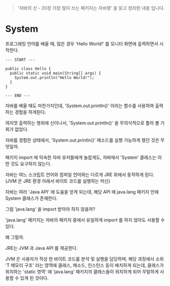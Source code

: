 > '자바의 신 - 20장 가장 많이 쓰는 패키지는 자바랭' 을 읽고 정리한 내용 입니다.

# System

프로그래밍 언어를 배울 때, 많은 경우 'Hello World!' 를 모니터 화면에 출력하면서 시작한다.

```
--- START ---

public class Hello {
  public static void main(String[] args) {
    System.out.println("Hello World!");
  }
}

--- END ---
```

자바를 배울 때도 마찬가지인데, 'System.out.println()' 이라는 함수를 사용하여 출력하는 경험을 하게된다.

여지껏 출력하는 행위에 신이나서, 'System.out.println()' 을 무의식적으로 톺아 볼 기회가 없었다.

자바를 경험한 상태에서, 'System.out.println()' 메소드를 실행 가능하게 했던 것은 무엇일까.

패키지 import 에 익숙한 자바 유저들에게 놀랍게도, 자바에서 'System' 클래스는 어떤 것도 요구하지 않는다.

자바는 여느 스크립트 언어와 컴파일 언어와는 다르게 JRE 위에서 동작하게 된다. (JVM 은 JRE 환경 아래서 바이트 코드를 실행하는 머신)

자바는 여러 'Java API' 에 도움을 얻게 되는데, 해당 API 에 java.lang 패키지 안에 System 클래스가 존재한다.

그럼 'java.lang' 을 import 받아야 하지 않을까?

'java.lang' 패키지는 자바의 패키지 중에서 유일하게 import 를 하지 않아도 사용할 수 있다.

왜 그럴까.

JRE는 JVM 과 Java API 를 제공한다.

JVM 은 사용자가 작성 한 바이트 코드를 분석 및 실행을 담당하며, 해당 과정에서 소위 'T 메모리 구조' 라는 영역에 클래스, 메소드, 인스턴스 등이 배치하게 되는데, 클래스가 위치하는 'static 영역' 에 'java.lang' 패키지의 클래스들이 위치하게 되어 무탈하게 사용할 수 있게 된 것이다.